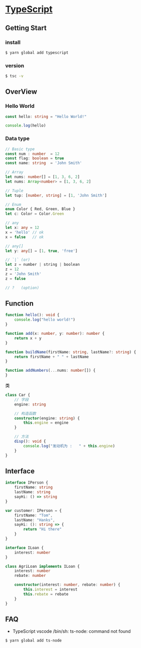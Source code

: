 # [TypeScript](https://www.tslang.cn)

## Getting Start
### install

```sh
$ yarn global add typescript
```

### version
```sh
$ tsc -v
```

## OverView

### Hello World

```ts
const hello: string = "Hello World!"

console.log(hello)
```
### Data type
```ts
// Basic type
const num : number  = 12
const flag: boolean = true
const name: string  = 'John Smith'
```

```ts
// Array
let nums: number[] = [1, 3, 6, 2]
let nums: Array<number> = [1, 3, 6, 2]

// Tuple
let tup: [number, string] = [1, 'John Smith']

// Enum
enum Color { Red, Green, Blue }
let c: Color = Color.Green
```


```ts
// any
let x: any = 12
x = 'hello'	// ok
x = false   // ok

// any[]
let y: any[] = [1, true, 'free']

// `|` (or)
let z = number | string | boolean
z = 12
z = 'John Smith'
z = false

// ?   (option)
```


## Function

```ts
function hello(): void {
    console.log("hello world!")
}

function add(x: number, y: number): number {
	return x + y
}

function buildName(firstName: string, lastName?: string) {
	return firstName + " " + lastName
}

function addNumbers(...nums: number[]) {
}

```

类
```ts
class Car {
	// 字段
	engine: string

	// 构造函数
	constructor(engine: string) {
		this.engine = engine
	}

	// 方法
	disp(): void {
		console.log("发动机为 :   " + this.engine)
	}
}
```


## Interface

```ts
interface IPerson {
	firstName: string
	lastName: string
	sayHi: () => string
}

var customer: IPerson = {
	firstName: "Tom",
	lastName: "Hanks",
	sayHi: (): string => {
		return "Hi there"
	}
}
```

```ts
interface ILoan {
	interest: number
}

class AgriLoan implements ILoan {
	interest: number
	rebate: number

	constructor(interest: number, rebate: number) {
		this.interest = interest
		this.rebate = rebate
	}
}
```


## FAQ

- TypeScript vscode /bin/sh: ts-node: command not found

```sh
$ yarn global add ts-node
```